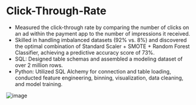 # Click-Through-Rate

-	Measured the click-through rate by comparing the number of clicks on an ad within the payment app to the number of impressions it received.
-	Skilled in handling imbalanced datasets (92% vs. 8%) and discovered the optimal combination of Standard Scaler + SMOTE + Random Forest Classifier, achieving a predictive accuracy score of 73%.
-	SQL: Designed table schemas and assembled a modeling dataset of over 2 million rows.
-	Python: Utilized SQL Alchemy for connection and table loading, conducted feature engineering, binning, visualization, data cleaning, and model training.
  
![image](https://github.com/DzungDo82/Click-Through-Rate/assets/138108830/111d5521-ce7f-4a28-870a-52c520c3bbe5)
